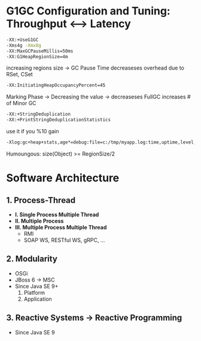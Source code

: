 # G1GC Configuration and Tuning: Throughput <--> Latency

```bash
-XX:+UseG1GC
-Xms4g -Xmx8g
-XX:MaxGCPauseMillis=50ms
-XX:G1HeapRegionSize=4m
```
increasing regions size -> GC Pause Time
                                     decreaseses overhead due to RSet, CSet          
```bash
-XX:InitiatingHeapOccupancyPercent=45
```
Marking Phase -> Decreasing the value -> decreaseses FullGC
                 increases # of Minor GC
```bash
-XX:+StringDeduplication
-XX:+PrintStringDeduplicationStatistics
```
use it if you %10 gain

```bash
-Xlog:gc+heap+stats,age*=debug:file=c:/tmp/myapp.log:time,uptime,level,tags			 
```
Humoungous: size(Object) >= RegionSize/2

# Software Architecture

## 1. Process-Thread
   - **I. Single Process Multiple Thread**
   - **II. Multiple Process**
   - **III. Multiple Process Multiple Thread**
       - RMI
       - SOAP WS, RESTful WS, gRPC, ...

## 2. Modularity
   - OSGi
   - JBoss 6 -> MSC
   - Since Java SE 9+
       1. Platform
       2. Application

## 3. Reactive Systems -> Reactive Programming
   - Since Java SE 9
